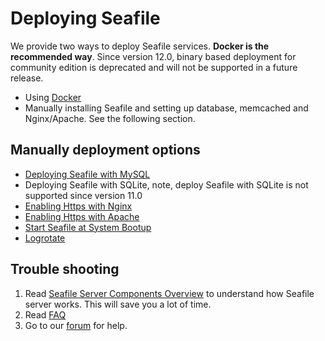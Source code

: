 # Deploying Seafile

We provide two ways to deploy Seafile services. **Docker is the recommended way**. Since version 12.0, binary based deployment for community edition is deprecated and will not be supported in a future release.

* Using [Docker](../setup/setup_ce_by_docker.md)
* Manually installing Seafile and setting up database, memcached and Nginx/Apache. See the following section.

## Manually deployment options

* [Deploying Seafile with MySQL](installation_ce.md)
* Deploying Seafile with SQLite, note, deploy Seafile with SQLite is not supported since version 11.0
* [Enabling Https with Nginx](https_with_nginx.md)
* [Enabling Https with Apache](https_with_apache.md)
* [Start Seafile at System Bootup](start_seafile_at_system_bootup.md)
* [Logrotate](using_logrotate.md)


## Trouble shooting

1. Read [Seafile Server Components Overview](../introduction/components.md) to understand how Seafile server works. This will save you a lot of time.
2. Read [FAQ](https://cloud.seatable.io/dtable/external-links/7b976c85f504491cbe8e/)
3. Go to our [forum](https://forum.seafile.com/) for help.

